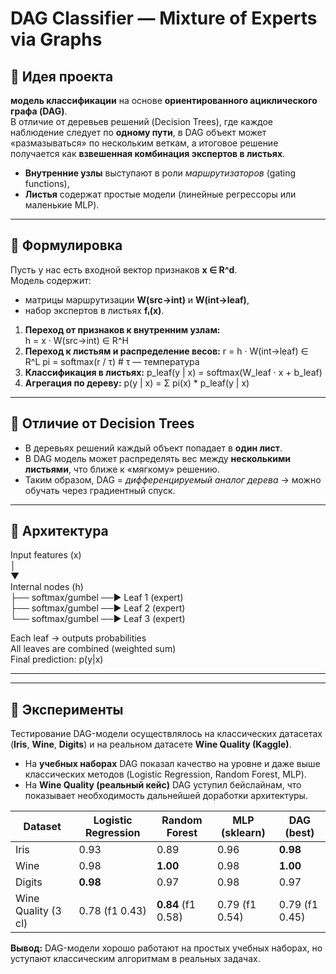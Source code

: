 #  DAG Classifier — Mixture of Experts via Graphs

## 🔹 Идея проекта
**модель классификации** на основе **ориентированного ациклического графа (DAG)**.  
В отличие от деревьев решений (Decision Trees), где каждое наблюдение следует по **одному пути**, в DAG объект может «размазываться» по нескольким веткам, а итоговое решение получается как **взвешенная комбинация экспертов в листьях**.
 
- **Внутренние узлы** выступают в роли *маршрутизаторов* (gating functions),  
- **Листья** содержат простые модели (линейные регрессоры или маленькие MLP).

---

## 🔹 Формулировка

Пусть у нас есть входной вектор признаков **x ∈ R^d**.  
Модель содержит:
- матрицы маршрутизации **W(src→int)** и **W(int→leaf)**,  
- набор экспертов в листьях **fₗ(x)**.

1. **Переход от признаков к внутренним узлам:**  
h = x · W(src→int) ∈ R^H
2. **Переход к листьям и распределение весов:**
r = h · W(int→leaf) ∈ R^L
pi = softmax(r / τ) # τ — температура
3. **Классификация в листьях:**
p_leaf(y | x) = softmax(W_leaf · x + b_leaf)
4.  **Агрегация по дереву:**
p(y | x) = Σ pi(x) * p_leaf(y | x)

---

## 🔹 Отличие от Decision Trees

- В деревьях решений каждый объект попадает в **один лист**.  
- В DAG модель может распределять вес между **несколькими листьями**, что ближе к «мягкому» решению.  
- Таким образом, DAG = *дифференцируемый аналог дерева* → можно обучать через градиентный спуск.

---

## 🔹 Архитектура

Input features (x)  
│  
▼  
Internal nodes (h)  
├── softmax/gumbel ──► Leaf 1 (expert)  
├── softmax/gumbel ──► Leaf 2 (expert)  
└── softmax/gumbel ──► Leaf 3 (expert)  

Each leaf → outputs probabilities  
All leaves are combined (weighted sum)  
Final prediction: p(y|x)  

---

---

## 🔹 Эксперименты

Тестирование DAG-модели осуществлялось на классических датасетах (**Iris**, **Wine**, **Digits**) и на реальном датасете **Wine Quality (Kaggle)**.

- На **учебных наборах** DAG показал качество на уровне и даже выше классических методов (Logistic Regression, Random Forest, MLP).  
- На **Wine Quality (реальный кейс)** DAG уступил бейслайнам, что показывает необходимость дальнейшей доработки архитектуры.

| Dataset              | Logistic Regression | Random Forest      | MLP (sklearn) | DAG (best)    |
|----------------------|---------------------|--------------------|---------------|---------------|
| Iris                 | 0.93                | 0.89               | 0.96          | **0.98**      |
| Wine                 | 0.98                | **1.00**           | 0.98          | **1.00**      |
| Digits               | **0.98**            | 0.97               | 0.98          | 0.97          |
| Wine Quality (3 cl)  | 0.78 (f1 0.43)      | **0.84** (f1 0.58) | 0.79 (f1 0.54)| 0.79 (f1 0.45)|

 **Вывод:** DAG-модели хорошо работают на простых учебных наборах, но уступают классическим алгоритмам в реальных задачах.
